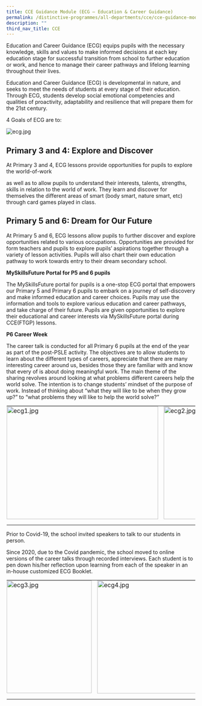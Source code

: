 ```yaml
---
title: CCE Guidance Module (ECG – Education & Career Guidance)
permalink: /distinctive-programmes/all-departments/cce/cce-guidance-module-ecg-education-n-career-guidance/
description: ""
third_nav_title: CCE
---
```

Education and Career Guidance (ECG) equips pupils with the necessary knowledge, skills and values to make informed decisions at each key education stage for successful transition from school to further education or work, and hence to manage their career pathways and lifelong learning throughout their lives.

  

Education and Career Guidance (ECG) is developmental in nature, and seeks to meet the needs of students at every stage of their education. Through ECG, students develop social emotional competencies and qualities of proactivity, adaptability and resilience that will prepare them for the 21st century.

  

4 Goals of ECG are to:

![ecg.jpg](https://yangzhengpri.moe.edu.sg/qql/slot/u703/2022/Distinctive%20Programmes/CCE/ECG/ecg.jpg)  

Primary 3 and 4: Explore and Discover
-------------------------------------

At Primary 3 and 4, ECG lessons provide opportunities for pupils to explore the world-of-work  

  

as well as to allow pupils to understand their interests, talents, strengths, skills in relation to the world of work. They learn and discover for themselves the different areas of smart (body smart, nature smart, etc) through card games played in class.

Primary 5 and 6: Dream for Our Future
-------------------------------------

At Primary 5 and 6, ECG lessons allow pupils to further discover and explore opportunities related to various occupations. Opportunities are provided for form teachers and pupils to explore pupils’ aspirations together through a variety of lesson activities. Pupils will also chart their own education pathway to work towards entry to their dream secondary school.  

  

**MySkillsFuture Portal for P5 and 6 pupils**

The MySkillsFuture portal for pupils is a one-stop ECG portal that empowers our Primary 5 and Primary 6 pupils to embark on a journey of self-discovery and make informed education and career choices. Pupils may use the information and tools to explore various education and career pathways, and take charge of their future. Pupils are given opportunities to explore their educational and career interests via MySkillsFuture portal during CCE(FTGP) lessons.  

  

**P6 Career Week**

The career talk is conducted for all Primary 6 pupils at the end of the year as part of the post-PSLE activity. The objectives are to allow students to learn about the different types of careers, appreciate that there are many interesting career around us, besides those they are familiar with and know that every of is about doing meaningful work. The main theme of the sharing revolves around looking at what problems different careers help the world solve. The intention is to change students’ mindset of the purpose of work. Instead of thinking about “what they will like to be when they grow up?” to “what problems they will like to help the world solve?”  

  

<table style="margin: auto; outline: 0px; padding: 0px; border-collapse: collapse; clear: both; border: 1px solid transparent; table-layout: fixed;" class="ive_eobj_center ives_tab_kosong"><tbody style="margin: 0px; outline: 0px; padding: 0px;"><tr style="margin: 0px; outline: 0px; padding: 0px;"><td style="margin: 0px; outline: 0px; padding: 0px 15px 15px 0px; vertical-align: top;"><img style="margin: auto; outline: 0px; padding: 0px; border: none; max-width: 100%; clear: both; display: block; width: 403px; height: 301px;" class="ive_eobj_center" alt="ecg1.jpg" src="https://yangzhengpri.moe.edu.sg/qql/slot/u703/2022/Distinctive%20Programmes/CCE/ECG/ecg1.jpg"></td><td style="margin: 0px; outline: 0px; padding: 0px 15px 15px 0px; vertical-align: top;"><img style="margin: auto; outline: 0px; padding: 0px; border: none; max-width: 100%; clear: both; display: block; width: 227px; height: 301px;" class="ive_eobj_center" alt="ecg2.jpg" src="https://yangzhengpri.moe.edu.sg/qql/slot/u703/2022/Distinctive%20Programmes/CCE/ECG/ecg2.jpg"></td></tr></tbody></table>

Prior to Covid-19, the school invited speakers to talk to our students in person.  

  

Since 2020, due to the Covid pandemic, the school moved to online versions of the career talks through recorded interviews. Each student is to pen down his/her reflection upon learning from each of the speaker in an in-house customized ECG Booklet.

  

<table style="margin: auto; outline: 0px; padding: 0px; border-collapse: collapse; clear: both; border: 1px solid transparent; table-layout: fixed;" class="ive_eobj_center ives_tab_kosong"><tbody style="margin: 0px; outline: 0px; padding: 0px;"><tr style="margin: 0px; outline: 0px; padding: 0px;"><td style="margin: 0px; outline: 0px; padding: 0px 15px 15px 0px; vertical-align: top;"><img style="margin: auto; outline: 0px; padding: 0px; border: none; max-width: 100%; clear: both; display: block; width: 226px; height: 300px;" class="ive_eobj_center" alt="ecg3.jpg" width="100%" src="https://yangzhengpri.moe.edu.sg/qql/slot/u703/2022/Distinctive%20Programmes/CCE/ECG/ecg3.jpg"></td><td style="margin: 0px; outline: 0px; padding: 0px 15px 15px 0px; vertical-align: top;"><img style="margin: auto; outline: 0px; padding: 0px; border: none; max-width: 100%; clear: both; display: block; width: 402px; height: 301px;" class="ive_eobj_center" alt="ecg4.jpg" width="100%" src="https://yangzhengpri.moe.edu.sg/qql/slot/u703/2022/Distinctive%20Programmes/CCE/ECG/ecg4.jpg"></td></tr></tbody></table>